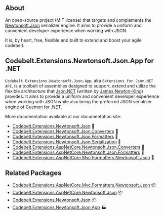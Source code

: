 ## About

An open-source project (MIT license) that targets and complements the [Newtonsoft.Json](https://github.com/JamesNK/Newtonsoft.Json) serializer engine. It aims to provide a uniform and convenient developer experience when working with JSON.

It is, by heart, free, flexible and built to extend and boost your agile codebelt.

## **Codebelt.Extensions.Newtonsoft.Json.App** for .NET

`Codebelt.Extensions.Newtonsoft.Json.App`, aka `Extensions for Json.NET API`, is a toolbelt of assemblies designed to support, extend and utilize the flexible architecture that [Json.NET](https://www.newtonsoft.com/json) (written by [James Newton-King](https://github.com/JamesNK)) provides. It aims to provide a uniform and convenient developer experience when working with JSON while also being the preferred JSON serializer engine of [Cuemon for .NET](https://github.com/gimlichael/Cuemon).

More documentation available at our documentation site:

- [Codebelt.Extensions.Newtonsoft.Json](https://newtonsoft.codebelt.net/api/Codebelt.Extensions.Newtonsoft.Json.html) 🔗
- [Codebelt.Extensions.Newtonsoft.Json.Converters](https://newtonsoft.codebelt.net/api/Codebelt.Extensions.Newtonsoft.Json.Converters.html) 🔗
- [Codebelt.Extensions.Newtonsoft.Json.Formatters](https://newtonsoft.codebelt.net/api/Codebelt.Extensions.Newtonsoft.Json.Formatters.html) 🔗
- [Codebelt.Extensions.Newtonsoft.Json.Serialization](https://newtonsoft.codebelt.net/api/Codebelt.Extensions.Newtonsoft.Json.Serialization.html) 🔗
- [Codebelt.Extensions.AspNetCore.Newtonsoft.Json.Converters](https://newtonsoft.codebelt.net/api/Codebelt.Extensions.AspNetCore.Newtonsoft.Json.Converters.html) 🔗
- [Codebelt.Extensions.AspNetCore.Newtonsoft.Json.Formatters](https://newtonsoft.codebelt.net/api/Codebelt.Extensions.AspNetCore.Newtonsoft.Json.Formatters.html) 🔗
- [Codebelt.Extensions.AspNetCore.Mvc.Formatters.Newtonsoft.Json](https://newtonsoft.codebelt.net/api/Codebelt.Extensions.AspNetCore.Mvc.Formatters.Newtonsoft.Json.html) 🔗

## Related Packages

* [Codebelt.Extensions.AspNetCore.Mvc.Formatters.Newtonsoft.Json](https://www.nuget.org/packages/Codebelt.Extensions.AspNetCore.Mvc.Formatters.Newtonsoft.Json/) 📦
* [Codebelt.Extensions.AspNetCore.Newtonsoft.Json](https://www.nuget.org/packages/Codebelt.Extensions.AspNetCore.Newtonsoft.Json/) 📦
* [Codebelt.Extensions.Newtonsoft.Json](https://www.nuget.org/packages/Codebelt.Extensions.Newtonsoft.Json/) 📦
* [Codebelt.Extensions.Newtonsoft.Json.App](https://www.nuget.org/packages/Codebelt.Extensions.Newtonsoft.Json.App/) 🏭
